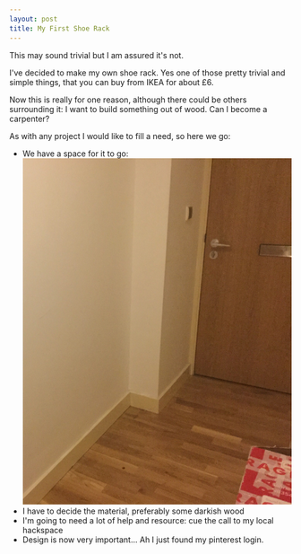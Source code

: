 ```yaml
---
layout: post
title: My First Shoe Rack
---
```


This may sound trivial but I am assured it's not.

I've decided to make my own shoe rack. Yes one of those pretty trivial and simple things, that you can buy from IKEA for about £6.

Now this is really for one reason, although there could be others surrounding it: I want to build something out of wood. Can I become a carpenter?

As with any project I would like to fill a need, so here we go:

* We have a space for it to go: ![apartment_corner](../assets/apartment_corner.jpg)
* I have to decide the material, preferably some darkish wood
* I'm going to need a lot of help and resource: cue the call to my local hackspace
* Design is now very important... Ah I just found my pinterest login.
